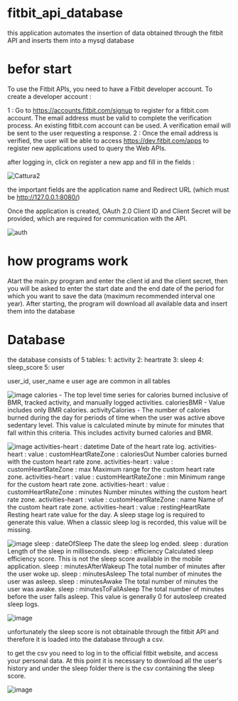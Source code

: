 # fitbit_api_database
this application automates the insertion of data obtained through the fitbit API and inserts them into a mysql database

# befor start
To use the Fitbit APIs, you need to have a Fitbit developer account. To create a developer account :

1 : Go to https://accounts.fitbit.com/signup to register for a fitbit.com account. The email address must be valid to complete the verification process. An existing fitbit.com account can be used.
A verification email will be sent to the user requesting a response.
2 : Once the email address is verified, the user will be able to access https://dev.fitbit.com/apps to register new applications used to query the Web APIs.

after logging in, click on register a new app and fill in the fields : 

![Cattura2](https://user-images.githubusercontent.com/70893659/169269490-7872c5e7-53ab-4ac9-8c5f-a9e5b0152f61.PNG)

the important fields are the application name and Redirect URL (which must be http://127.0.0.1:8080/)

Once the application is created, OAuth 2.0 Client ID and Client Secret will be provided, which are required for communication with the API.

![auth](https://user-images.githubusercontent.com/70893659/169270963-3146ed59-5c5a-481e-af7f-120eb464e953.png)

# how programs work 
Atart the main.py program and enter the client id and the client secret, then you will be asked to enter the start date and the end date of the period for which you want to save the data (maximum recommended interval one year).
After starting, the program will download all available data and insert them into the database

# Database
the database consists of 5 tables:
1: activity
2: heartrate
3: sleep
4: sleep_score
5: user

user_id, user_name e user age are common in all tables

![image](https://user-images.githubusercontent.com/70893659/169274077-604593aa-2a72-4ad5-8501-cef3966f9100.png)
calories - The top level time series for calories burned inclusive of BMR, tracked activity, and manually logged activities.
caloriesBMR - Value includes only BMR calories.
activityCalories - The number of calories burned during the day for periods of time when the user was active above sedentary level. This value is calculated minute by minute for minutes that fall within this criteria. This includes activity burned calories and BMR.


![image](https://user-images.githubusercontent.com/70893659/169274985-0b3d3158-7156-4e7b-b363-3846c2fa0b71.png)
activities-heart : datetime	Date of the heart rate log.
activities-heart : value : customHeartRateZone : caloriesOut	Number calories burned with the custom heart rate zone.
activities-heart : value : customHeartRateZone : max	Maximum range for the custom heart rate zone.
activities-heart : value : customHeartRateZone : min	Minimum range for the custom heart rate zone.
activities-heart : value : customHeartRateZone : minutes	Number minutes withing the custom heart rate zone.
activities-heart : value : customHeartRateZone : name	Name of the custom heart rate zone.
activities-heart : value : restingHeartRate	Resting heart rate value for the day. A sleep stage log is required to generate this value. When a classic sleep log is recorded, this value will be missing.

![image](https://user-images.githubusercontent.com/70893659/169275468-991347d9-9c0e-4bdb-bac0-596d3ea62c1d.png)
sleep : dateOfSleep	The date the sleep log ended.
sleep : duration	Length of the sleep in milliseconds.
sleep : efficiency	Calculated sleep efficiency score. This is not the sleep score available in the mobile application.
sleep : minutesAfterWakeup	The total number of minutes after the user woke up.
sleep : minutesAsleep	The total number of minutes the user was asleep.
sleep : minutesAwake	The total number of minutes the user was awake.
sleep : minutesToFallAsleep	The total number of minutes before the user falls asleep. This value is generally 0 for autosleep created sleep logs.


![image](https://user-images.githubusercontent.com/70893659/169276527-360d7d1e-be80-47fa-87a1-a06d5d25b72a.png)

unfortunately the sleep score is not obtainable through the fitbit API and therefore it is loaded into the database through a csv.

to get the csv you need to log in to the official fitbit website, and access your personal data. At this point it is necessary to download all the user's history and under the sleep folder there is the csv containing the sleep score.

![image](https://user-images.githubusercontent.com/70893659/169277107-45bd2563-f485-4fbf-8758-dc0d17d11387.png)

